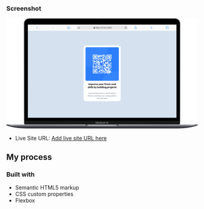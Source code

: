 
### Screenshot

![](./images/screenshot.png)


- Live Site URL: [Add live site URL here](https://amingoudi5.github.io/Qr-Code/)

## My process

### Built with

- Semantic HTML5 markup
- CSS custom properties
- Flexbox
